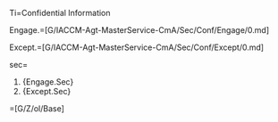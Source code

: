 Ti=Confidential Information

Engage.=[G/IACCM-Agt-MasterService-CmA/Sec/Conf/Engage/0.md]

Except.=[G/IACCM-Agt-MasterService-CmA/Sec/Conf/Except/0.md]

sec=<ol class="secs-and"><li>{Engage.Sec}<li>{Except.Sec}</ol>

=[G/Z/ol/Base]